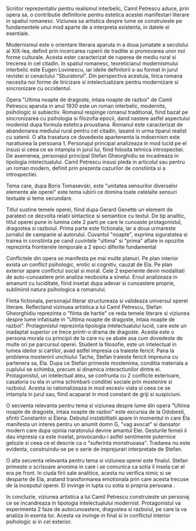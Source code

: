 Scriitor reprezentativ pentru realismul interbelic, Camil Petrescu aduce, prin opera sa, o contributie definitorie pentru estetica acestei manifestari literare in spatiul romanesc. Viziunea sa artistica despre lume se construieste pe fundamentele unui mod aparte de a interpreta existenta, in datele ei esentiale.

Modernismul este o orientare literara aparuta in a doua jumatate a secolului al XIX-lea, definit prin incercarea ruperii de traditie si promovarea unor noi forme culturale. Acesta ester caracterizat de ruperea de mediu rural si trecerea in cel citadin. In spatiul romanesc, teoreticianul modernismului interbelic este Eugen Lovinescu, iar ideile definitorii s-au format in jurul revistei si cenaclului "Sburatorul". Din perspectiva acestuia, lirica romana necesita noi forme de liricizare si intelectualizare pentru modernizare si sincronizare cu occidentul.

Opera "Ultima noapte de dragoste, intaia noapte de razboi" de Camil Petrescu aparuta in anul 1930 este un roman interbelic, modernits, psihologic si subiectiv. Romanul respinge romanul traditional, fiind bazat pe sincronizarea cu psihologia si filozofia epocii, dand nastere astfel aspectului modenist dupa formula estetica proustiana. Romanul este caracterizat de abandonarea mediului rural pentru cel citadin, lasand in urma tiparul realist cu satenii. O alta trasatura ce dovedeste apartenenta la mdoernism este naratiunea la persoana 1. Personajul principal analizeaza in mod lucid pe el insusi si ceea ce se intampla in jurul lui, fiind folosita tehnica introspectiei. De asemenea, personajul principal Stefan Gheorghidiu se incadreaza in tipologia intelectualului. Camil Petrescu insusi pleda in articolul sau pentru un roman modern, definit prin prezenta cazurilor de constiinta si a introspectiei.

Tema care, dupa Boris Tomasevski, este "unitatea sensurilor diverselor elemente ale operei" este tema iubirii ce domina toate celelalte sensuri textuale si teme secundare.

Titlul sustine temele operei, fiind dupa Gerard Genette un element de paratext ce dezvolta relatii sintactice si semantice cu textul. De tip analitic, titlul operei pune in lumina cele 2 parti pe care le cunoaste protagonistul, dragostea si razboiul. Prima parte este fictionala, iar a doua urmareste jurnalul de campanie al autorului. Cuvantul "noapte", exprima siguratatea si trairea in constiinta pe cand cuvintele "ultima" si "prima" aflate in opozitie reprezinta frontierele temporale a 2 epoci diferite fundamental

Conflictele din opera se manifesta pe mai multe planuri. Pe plan interior exista un conflict psihologic, erotic si cognitiv, cauzat de Ela. Pe plan exterior apare conflictul social si moral. Cele 2 experiente devin modalitati de auto-cunoastere prin analiza neobosita a sinelui. Eroul analizeaza in amanunt cu luciditate, fiind insetat dupa adevar si cunoastere proprie, subliniind natura psihologica a romanului.

Fiinta fictionala, personajul literar structureaza si valideaza universul operei literare. Reflectand vizinuea artistica a lui Camil Petrescu, Stefan Gheorghidiu reprezinta o "fiinta de hartie" ce reda temele literare si viziunea despre lume infatisate in "Ultima noapte de dragoste, intaia noapte de razboi". Protagonistul reprezinta tipologia intelectualului lucid, care este un inadaptat superior ce trece printr-o drama de dragoste. Acesta este o persona morala cu principii de la care nu se abate asa cum dovedeste de multe ori pe parcursul operei. Student la filosofie, este un intelectual in lumea ideilor si cartilor, avad astfel impresia ca traieste fericit. Pana la problema mostenirii unchiului Tache, Stefan traieste fericit impreuna cu partenera sa, Ela. Dupa ce Stefan primeste mostenirea, conditia materiala a cuplului se schimba, precum si dinamica interactiunilor dintre ei. Protagonistul, un intelectual ateu, se confrunta cu 2 conflicte exterioare, casatoria cu ela in urma schimbarii conditiei sociale prin mostenire si razboiul. Acesta isi rationalizeaza in mod  excesiv viata si ceea ce se intampla in jurul sau, fiind acaparat in mod constant de griji si suspiciuni.

O secventa relevanta pentru tema si viziunea despre lume din opera "Ultima noapte de dragoste, intaia noapte de razboi" este excursia de la Odobesti, sfintii Constantin si Elena. Debutul instabilitatii apare in momentul in care Ela manifesta un interes pentru un anumit domn G, "vag avocat" si dansator modern care dupa opinia naratorului devine amantul Elei. Gesturile femeii ii dau impresia ca este inselat, provocandu-i astfel sentimente puternice gelozie si ceea ce el descrie ca o "suferinta monstruoasa". Tradarea nu este evidenta, construindu-se pe o serie de imprejurari interpretate de Stefan.

O alta secventa relevanta pentru tema si viziunea operei este finalul. Stefan primeste o scrisoare anonima in care i se comunica ca sotia il insela cat el era pe front. In ciuda firii sale analitice, acesta nu verifica nimic si se desparte de Ela, aratand transformarea emotionala prin care acesta trecuse de la inceputul operei. El invinge in lupta cu sotia si propria persoana .

In concluzie, viziunea artistica a lui Camil Petrescu  construieste un personaj ce se incandreaza in tipologia intelectualului modernist. Protagonistul va experimenta 2 faze de autocunoastere, dragostea si razboiul, pe care la va analiza in esenta lor. Acesta va invinge in final si in conflictul interior psihologic si in cel exterior.
